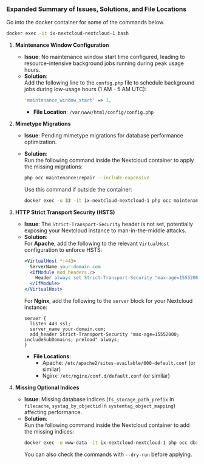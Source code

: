 ### Expanded Summary of Issues, Solutions, and File Locations

Go into the docker container for some of the commands below.

```bash
docker exec -it ix-nextcloud-nextcloud-1 bash
```

1. **Maintenance Window Configuration**  
   - **Issue**: No maintenance window start time configured, leading to resource-intensive background jobs running during peak usage hours.
   - **Solution**:  
     Add the following line to the `config.php` file to schedule background jobs during low-usage hours (1 AM - 5 AM UTC):
     ```php
     'maintenance_window_start' => 1,
     ```
     - **File Location**: `/var/www/html/config/config.php`

2. **Mimetype Migrations**  
   - **Issue**: Pending mimetype migrations for database performance optimization.
   - **Solution**:  
     Run the following command inside the Nextcloud container to apply the missing migrations:
     ```bash
     php occ maintenance:repair --include-expensive
     ```
     
     Use this command if outside the container:
     ```bash
     docker exec -u 33 -it ix-nextcloud-nextcloud-1 php occ maintenance:repair --include-expensive
     ```

3. **HTTP Strict Transport Security (HSTS)**  
   - **Issue**: The `Strict-Transport-Security` header is not set, potentially exposing your Nextcloud instance to man-in-the-middle attacks.
   - **Solution**:  
     For **Apache**, add the following to the relevant `VirtualHost` configuration to enforce HSTS:
     ```apache
     <VirtualHost *:443>
       ServerName your-domain.com
       <IfModule mod_headers.c>
         Header always set Strict-Transport-Security "max-age=15552000; includeSubDomains; preload"
       </IfModule>
     </VirtualHost>
     ```
     For **Nginx**, add the following to the `server` block for your Nextcloud instance:
     ```nginx
     server {
       listen 443 ssl;
       server_name your-domain.com;
       add_header Strict-Transport-Security "max-age=15552000; includeSubDomains; preload" always;
     }
     ```
     - **File Locations**:  
       - Apache: `/etc/apache2/sites-available/000-default.conf` (or similar)
       - Nginx: `/etc/nginx/conf.d/default.conf` (or similar)

4. **Missing Optional Indices**  
   - **Issue**: Missing database indices (`fs_storage_path_prefix` in `filecache`, `systag_by_objectid` in `systemtag_object_mapping`) affecting performance.
   - **Solution**:  
     Run the following command inside the Nextcloud container to add the missing indices:
     ```bash
     docker exec -u www-data -it ix-nextcloud-nextcloud-1 php occ db:add-missing-indices
     ```
     You can also check the commands with `--dry-run` before applying.
